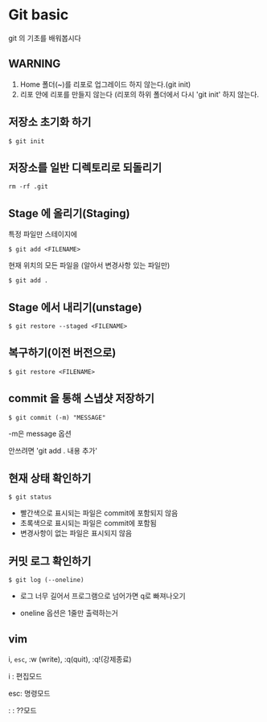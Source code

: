 # Git basic

git 의 기초를 배워봅시다



## WARNING

1. Home 폴더(~)를 리포로 업그레이드 하지 않는다.(git init)
2. 리포 안에 리포를 만들지 않는다 (리포의 하위 폴더에서 다시 'git init' 하지 않는다.



## 저장소 초기화 하기

```
$ git init
```



## 저장소를 일반 디렉토리로 되돌리기

```
rm -rf .git
```



## Stage 에 올리기(Staging)

특정 파일만 스테이지에

```
$ git add <FILENAME>
```

현재 위치의 모든 파일을 (알아서 변경사항 있는 파일만)

```
$ git add .
```



## Stage 에서 내리기(unstage)

```
$ git restore --staged <FILENAME>
```



## 복구하기(이전 버전으로)

```
$ git restore <FILENAME>
```



## commit 을 통해 스냅샷 저장하기

```
$ git commit (-m) "MESSAGE"
```

-m은 message 옵션

안쓰려면 'git add . 내용 추가'



## 현재 상태 확인하기

```
$ git status
```

- 빨간색으로 표시되는 파일은 commit에 포함되지 않음
- 초록색으로 표시되는 파일은 commit에 포함됨
- 변경사항이 없는 파일은 표시되지 않음



## 커밋 로그 확인하기

```
$ git log (--oneline)
```

- 로그 너무 길어서 프로그램으로 넘어가면 q로 빠져나오기

- oneline 옵션은 1줄만 출력하는거



## vim

i, `esc`, :w (write), :q(quit), :q!(강제종료)

i : 편집모드

esc: 명령모드

: : ??모드









